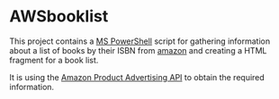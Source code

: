 AWSbooklist
===========

This project contains a [MS PowerShell](http://www.microsoft.com/powershell) script
for gathering information about a list of books by their ISBN from 
[amazon](http://www.amazon.com/books) and creating a HTML fragment for a book list.

It is using the [Amazon Product Advertising API](https://www.amazon.com/ecs/)
to obtain the required information.